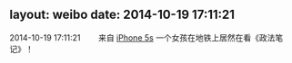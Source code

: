 layout: weibo
date: 2014-10-19 17:11:21
---
2014-10-19 17:11:21  &nbsp;&nbsp;&nbsp;&nbsp;&nbsp;&nbsp; 来自 <a href="sinaweibo://customweibosource" rel="nofollow">iPhone 5s</a>
一个女孩在地铁上居然在看《政法笔记》！ ​​​
